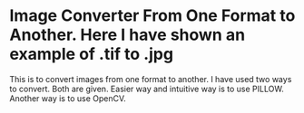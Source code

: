 # Image Converter From One Format to Another. Here I have shown an example of .tif to .jpg

This is to convert images from one format to another. I have used two ways to convert. Both are given. Easier way and intuitive way is to use PILLOW. Another way is to use OpenCV.
